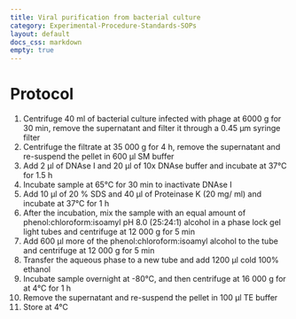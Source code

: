 ```yaml
---
title: Viral purification from bacterial culture
category: Experimental-Procedure-Standards-SOPs
layout: default
docs_css: markdown
empty: true
---
```

# Protocol
1.	Centrifuge 40 ml of bacterial culture infected with phage at 6000 g for 30 min, remove the supernatant and filter it through a 0.45 μm syringe filter
2.	Centrifuge the filtrate at 35 000 g for 4 h, remove the supernatant and re-suspend the pellet in 600 μl SM buffer
3.	Add 2 μl of DNAse I and 20 μl of 10x DNAse buffer and incubate at 37°C for 1.5 h
4.	Incubate sample at 65°C for 30 min to inactivate DNAse I
5.	Add 10  μl of 20 % SDS and 40  μl of Proteinase K (20 mg/ ml) and incubate at 37°C for 1 h
6.	After the incubation, mix the sample with an equal amount of phenol:chloroform:isoamyl pH 8.0 (25:24:1) alcohol in a phase lock gel light tubes and centrifuge at 12 000 g for 5 min
7.	Add 600 μl more of the phenol:chloroform:isoamyl alcohol to the tube and centrifuge at 12 000 g for 5 min
8.	Transfer the aqueous phase to a new tube and add 1200  μl cold 100% ethanol
9.	Incubate sample overnight at -80°C, and then centrifuge at 16 000 g for at 4°C for 1 h
10.	Remove the supernatant and re-suspend the pellet in 100  μl TE buffer
11.	Store at 4°C
